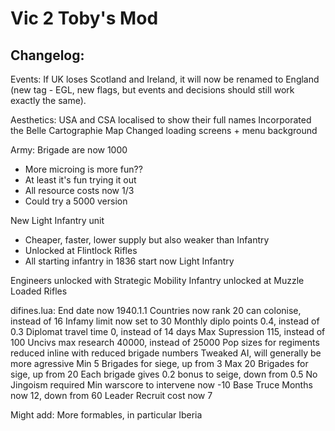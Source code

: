 # Vic 2 Toby's Mod

## Changelog:

Events:
If UK loses Scotland and Ireland, it will now be renamed to England (new tag - EGL, new flags, but events and decisions should still work exactly the same).

Aesthetics:
USA and CSA localised to show their full names
Incorporated the Belle Cartographie Map
Changed loading screens + menu background

Army:
Brigade are now 1000
- More microing is more fun??
- At least it's fun trying it out
- All resource costs now 1/3
- Could try a 5000 version

New Light Infantry unit
- Cheaper, faster, lower supply but also weaker than Infantry
- Unlocked at Flintlock Rifles
- All starting infantry in 1836 start now Light Infantry

Engineers unlocked with Strategic Mobility
Infantry unlocked at Muzzle Loaded Rifles


difines.lua:
End date now 1940.1.1
Countries now rank 20 can colonise, instead of 16
Infamy limit now set to 30
Monthly diplo points 0.4, instead of 0.3
Diplomat travel time 0, instead of 14 days
Max Supression 115, instead of 100
Uncivs max research 40000, instead of 25000
Pop sizes for regiments reduced inline with reduced brigade numbers
Tweaked AI, will generally be more agressive
Min 5 Brigades for siege, up from 3
Max 20 Brigades for sige, up from 20
Each brigade gives 0.2 bonus to seige, down from 0.5
No Jingoism required
Min warscore to intervene now -10
Base Truce Months now 12, down from 60
Leader Recruit cost now 7

Might add:
More formables, in particular Iberia
